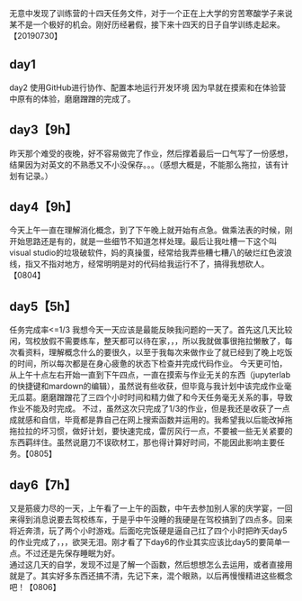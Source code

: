 无意中发现了训练营的十四天任务文件，对于一个正在上大学的穷苦寒酸学子来说某不是一个极好的机会。刚好历经暑假，接下来十四天的日子自学训练走起来。【20190730】

## day1 
day2 使用GitHub进行协作、配置本地运行开发环境 因为早就在摸索和在体验营中原有的体验，磨磨蹭蹭的完成了。

## day3【9h】  
昨天那个难受的夜晚，好不容易做完了作业，然后撑着最后一口气写了一份感想，结果因为对英文的不熟悉又不小没保存。。。（感想大概是，不能那么拖拉，该有计划有记录。）
## day4【9h】 
今天上午一直在理解消化概念，到了下午晚上就开始有点急。做乘法表的时候，刚开始思路还是有的，就是一些细节不知道怎样处理。最后让我吐槽一下这个叫visual studio的垃圾破软件，妈的真操蛋，经常给我弄些糟七糟八的破烂红色波浪线，指又不指对地方，经常明明是对的代码给我运行不了，搞得我想砍人。【0804】

## day5【5h】 
任务完成率<=1/3
我想今天一天应该是最能反映我问题的一天了。首先这几天比较闲，驾校放假不需要练车，整天都可以待在家，，，所以我就做事很拖拉懒散了，每次看资料，理解概念什么的要很久，以至于我每次来做作业了就已经到了晚上吃饭的时间，所以每次都是在身心疲惫的状态下检查并完成代码作业。
今天更可怕，从上午十点左右开始一直到下午四点，一直在摸索与作业无关的东西（jupyterlab的快捷键和mardown的编辑），虽然说有些收获，但毕竟与我计划中该完成作业毫无瓜葛。磨磨蹭蹭花了三四个小时时间和精力做了和今天任务毫无关系的事，导致作业不能及时完成。
不过，虽然这次只完成了1/3的作业，但是我还是收获了一点成就感和自信，毕竟都是靠自己在网上搜索函数并运用的。我希望我以后能改掉拖拖拉拉的坏习惯，做好计划，要快速完成，雷厉风行一点，不要被一些无关紧要的东西羁绊住。虽然说磨刀不误砍材工，那也得计算好时间，不能因此影响主要任务。【0805】

## day6【7h】   
又是筋疲力尽的一天，上午看了一上午的函数，中午去参加别人家的庆学宴，一回来得到消息说要去驾校练车，于是乎中午没睡的我硬是在驾校搞到了四点多。回来将近奔溃，玩了两个小时游戏。后面吃完饭硬是逼自己扛了四个小时把昨天day5的作业完成了，，，欲哭无泪。刚才看了下day6的作业其实应该比day5的要简单一点。不过还是先保存睡眠为好。   
通过这几天的自学，发现不过是了解一个函数，然后想想怎么去运用，或者直接用就是了。其实好多东西还搞不清，先记下来，混个眼熟，以后再慢慢精进这些概念吧！【0806】

